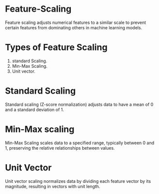 # Feature-Scaling
Feature scaling adjusts numerical features to a similar scale to prevent certain features from dominating others in machine learning models.

# Types of Feature Scaling 
1. standard Scaling.
2. Min-Max Scaling.
3. Unit vector.

# Standard Scaling 
Standard scaling (Z-score normalization) adjusts data to have a mean of 0 and a standard deviation of 1.

# Min-Max scaling 
Min-Max Scaling scales data to a specified range, typically between 0 and 1, preserving the relative relationships between values.

# Unit Vector
Unit vector scaling normalizes data by dividing each feature vector by its magnitude, resulting in vectors with unit length.
   
